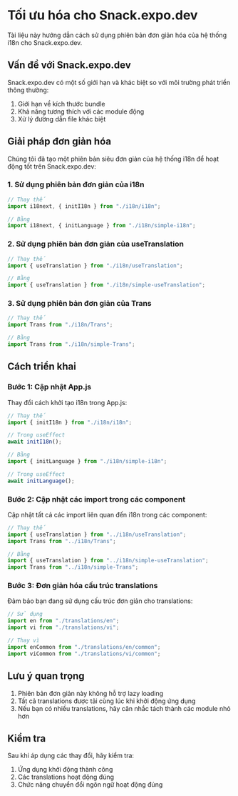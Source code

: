 # Tối ưu hóa cho Snack.expo.dev

Tài liệu này hướng dẫn cách sử dụng phiên bản đơn giản hóa của hệ thống i18n cho Snack.expo.dev.

## Vấn đề với Snack.expo.dev

Snack.expo.dev có một số giới hạn và khác biệt so với môi trường phát triển thông thường:

1. Giới hạn về kích thước bundle
2. Khả năng tương thích với các module động
3. Xử lý đường dẫn file khác biệt

## Giải pháp đơn giản hóa

Chúng tôi đã tạo một phiên bản siêu đơn giản của hệ thống i18n để hoạt động tốt trên Snack.expo.dev:

### 1. Sử dụng phiên bản đơn giản của i18n

```javascript
// Thay thế
import i18next, { initI18n } from "./i18n/i18n";

// Bằng
import i18next, { initLanguage } from "./i18n/simple-i18n";
```

### 2. Sử dụng phiên bản đơn giản của useTranslation

```javascript
// Thay thế
import { useTranslation } from "./i18n/useTranslation";

// Bằng
import { useTranslation } from "./i18n/simple-useTranslation";
```

### 3. Sử dụng phiên bản đơn giản của Trans

```javascript
// Thay thế
import Trans from "./i18n/Trans";

// Bằng
import Trans from "./i18n/simple-Trans";
```

## Cách triển khai

### Bước 1: Cập nhật App.js

Thay đổi cách khởi tạo i18n trong App.js:

```javascript
// Thay thế
import { initI18n } from "./i18n/i18n";

// Trong useEffect
await initI18n();

// Bằng
import { initLanguage } from "./i18n/simple-i18n";

// Trong useEffect
await initLanguage();
```

### Bước 2: Cập nhật các import trong các component

Cập nhật tất cả các import liên quan đến i18n trong các component:

```javascript
// Thay thế
import { useTranslation } from "../i18n/useTranslation";
import Trans from "../i18n/Trans";

// Bằng
import { useTranslation } from "../i18n/simple-useTranslation";
import Trans from "../i18n/simple-Trans";
```

### Bước 3: Đơn giản hóa cấu trúc translations

Đảm bảo bạn đang sử dụng cấu trúc đơn giản cho translations:

```javascript
// Sử dụng
import en from "./translations/en";
import vi from "./translations/vi";

// Thay vì
import enCommon from "./translations/en/common";
import viCommon from "./translations/vi/common";
```

## Lưu ý quan trọng

1. Phiên bản đơn giản này không hỗ trợ lazy loading
2. Tất cả translations được tải cùng lúc khi khởi động ứng dụng
3. Nếu bạn có nhiều translations, hãy cân nhắc tách thành các module nhỏ hơn

## Kiểm tra

Sau khi áp dụng các thay đổi, hãy kiểm tra:

1. Ứng dụng khởi động thành công
2. Các translations hoạt động đúng
3. Chức năng chuyển đổi ngôn ngữ hoạt động đúng
